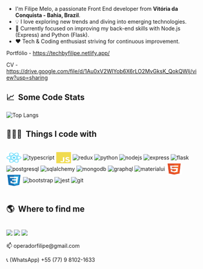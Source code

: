 

 - I'm Filipe Melo, a passionate Front End developer from <b>Vitória da Conquista - Bahia, Brazil</b>.</br>
 - 💡 I love exploring new trends and diving into emerging technologies.</br>
 - 🌱 Currently focused on improving my back-end skills with Node.js (Express) and Python (Flask).</br>
 - ❤️ Tech & Coding enthusiast striving for continuous improvement.

Portfólio - https://techbyfilipe.netlify.app/

CV - https://drive.google.com/file/d/1Au0xV2WlYob6X6rLO2MvGksK_QokQWlj/view?usp=sharing

## 📈 &nbsp;Some Code Stats ##


 <!--
 ![GitHub Stats](https://github-readme-stats.vercel.app/api?username=mghkill&show_icons=true&hide_border=true&bg_color=0D1117&title_color=007FFF&icon_color=007FFF&text_color=FFFFFF&include_all_commits=true&count_private=true&custom_title=GitHub%20Stats&hide_title=false&line_height=27&card_width=500&border_radius=10&border_color=007FFF&locale=en&cache_seconds=1800) -->
![Top Langs](https://github-readme-stats.vercel.app/api/top-langs/?username=mghkill&layout=compact&hide_border=true&bg_color=0D1117&title_color=007FFF&icon_color=007FFF&text_color=FFFFFF&card_width=500&border_radius=10&border_color=007FFF&locale=en&cache_seconds=1800)

<!--
<ul>

  <li>
    <img class="emoji" alt="hamburger" src="https://github.githubassets.com/images/icons/emoji/unicode/1f354.png" width="20" height="20">
    <span>Burger Phop</span>
    <ul>
      <li>
        <a target="_blank" href="https://hamb-mghkill.vercel.app/">Click Link - Deploy</a>
      </li>
    </ul>
  </li>
  
  <li>
    <img class="emoji" alt="coin" src="https://github.githubassets.com/images/icons/emoji/unicode/1fa99.png" width="20" height="20">
    <span>Hub with register and login</span>
    <ul>
      <li>
        <a target="_blank" href="https://react-entrega-s2-kenzie-hub-mghkill-mghkill.vercel.app/">Click Link - Deploy</a>
      </li>
    </ul>
  </li>

</ul>

 <ul>

   <li>
    <img class="emoji" alt="heart" src="https://github.githubassets.com/images/icons/emoji/unicode/2764.png" width="20" height="20">
    <span>Health Control</span>
    <ul>
      <li>
        <a href="https://maissaude.vercel.app" target="_blank">Click Link - Deploy</a>
      </li>
    </ul>
  </li>
  <li>
    <img class="emoji" alt="lotus_position_woman" src="https://github.githubassets.com/images/icons/emoji/unicode/1f9d8-2640.png" width="20" height="20">
    <span>Habits Team</span>
    <ul>
      <li>
        <a href="https://habits-team-project.vercel.app" target="_blank">Click Link - Deploy</a>
      </li>
    </ul>
  </li>
  
  

  <li>
    <img class="emoji" alt="hash" src="https://github.githubassets.com/images/icons/emoji/unicode/0023-20e3.png" width="20" height="20">
    <span>DEV BALL Z</span>
    <ul>
      <li>
        <a href="https://kenzie-academy-brasil-developers.github.io/entrega-lig-4-sprint-5-rodhardt" target="_blank">Click Link - Deploy</a>
      </li>
    </ul>
  </li> 

  <li>
    <img class="emoji" alt="vietnam" src="https://github.githubassets.com/images/icons/emoji/unicode/1f1fb-1f1f3.png" width="20" height="20">
    <span>Torre de Hanoi</span>
    <ul>
      <li>
        <a href="https://kenzie-academy-brasil-developers.github.io/entrega-torre-de-hanoi-sprint-5-mghkill/" target="_blank">Click Link - Deploy</a>
      </li>
    </ul>
  </li>

</ul>
-->



## 👨🏻‍💻 &nbsp;Things I code with ##
<div style="display: inline_block"><br>
  <img align="center" height="30" width="40" alt="react" src="https://raw.githubusercontent.com/devicons/devicon/master/icons/react/react-original.svg" style="fill: #61DAFB;">
  <img align="center" height="30" width="40" alt="typescript" src="https://cdn.jsdelivr.net/gh/devicons/devicon/icons/typescript/typescript-original.svg" style="fill: #3178C6;">
  <img align="center" height="30" width="40" alt="javascript" src="https://raw.githubusercontent.com/devicons/devicon/master/icons/javascript/javascript-plain.svg" style="fill: #F7DF1E;">
  <img align="center" height="30" width="40" alt="redux" src="https://cdn.jsdelivr.net/gh/devicons/devicon/icons/redux/redux-original.svg" style="fill: #764ABC;">
  <img align="center" height="30" width="40" alt="python" src="https://cdn.jsdelivr.net/gh/devicons/devicon/icons/python/python-original.svg" style="fill: #3776AB;">
  <img align="center" height="30" width="40" alt="nodejs" src="https://cdn.jsdelivr.net/gh/devicons/devicon/icons/nodejs/nodejs-original.svg" style="fill: #339933;">
  <img align="center" height="30" width="40" alt="express" src="https://cdn.jsdelivr.net/gh/devicons/devicon/icons/express/express-original.svg" style="fill: #000000;">
  <img align="center" height="30" width="40" alt="flask" src="https://cdn.jsdelivr.net/gh/devicons/devicon/icons/flask/flask-original.svg" style="fill: #000000;">
  <img align="center" height="30" width="40" alt="postgresql" src="https://cdn.jsdelivr.net/gh/devicons/devicon/icons/postgresql/postgresql-original.svg" style="fill: #336791;">
  <img align="center" height="30" width="40" alt="sqlalchemy" src="https://cdn.jsdelivr.net/gh/devicons/devicon/icons/sqlalchemy/sqlalchemy-original.svg" style="fill: #F8DC3D;">
  <img align="center" height="30" width="40" alt="mongodb" src="https://cdn.jsdelivr.net/gh/devicons/devicon/icons/mongodb/mongodb-original.svg" style="fill: #47A248;">

  <!-- <img align="center" height="30" width="40" alt="nextjs" src="https://cdn.jsdelivr.net/gh/devicons/devicon/icons/nextjs/nextjs-original.svg">    --> 
  <img align="center" height="30" width="40" alt="graphql" src="https://cdn.jsdelivr.net/gh/devicons/devicon/icons/graphql/graphql-plain.svg" style="fill: #E10098;">    
<!--   <img align="center" height="30" width="40" alt="storybook" src="https://cdn.jsdelivr.net/gh/devicons/devicon/icons/storybook/storybook-original.svg">   -->  
  <img align="center" height="30" width="40" alt="materialui" src="https://cdn.jsdelivr.net/gh/devicons/devicon/icons/materialui/materialui-original.svg" style="fill: #0081CB;">
  <img align="center" height="30" width="40" alt="html5" src="https://raw.githubusercontent.com/devicons/devicon/master/icons/html5/html5-original.svg" style="fill: #E34F26;">
  <img align="center" height="30" width="40" alt="css3" src="https://raw.githubusercontent.com/devicons/devicon/master/icons/css3/css3-original.svg" style="fill: #1572B6;">
  <!-- <img align="center" height="30" width="40" alt="sass" src="https://cdn.jsdelivr.net/gh/devicons/devicon/icons/sass/sass-original.svg"> -->
  <img align="center" height="30" width="40" alt="bootstrap" src="https://cdn.jsdelivr.net/gh/devicons/devicon/icons/bootstrap/bootstrap-plain.svg" style="fill: #563D7C;">
  <img align="center" height="30" width="40" alt="jest" src="https://cdn.jsdelivr.net/gh/devicons/devicon/icons/jest/jest-plain.svg" style="fill: #C21325;">

  <!-- <img align="center" height="30" width="40" alt="wordpress" src="https://cdn.worldvectorlogo.com/logos/wordpress-icon-1.svg"> -->
  <img align="center" height="30" width="40" alt="git" src="https://cdn.jsdelivr.net/gh/devicons/devicon/icons/git/git-original.svg" style="fill: #F05032;">
</div>

<br>
 


## 🌎 &nbsp;Where to find me ##
<div style="display: inline_block"><br> 
 <!--<a href="" target="_blank"><img src="https://i.imgur.com/MymA43I.png"></a>-->
  <a href="https://www.linkedin.com/in/filipegusmaomelo/ " target="_blank"><img src="https://img.shields.io/badge/-LinkedIn-%230077B5?style=for-the-badge&logo=linkedin&logoColor=white" target="_blank"></a>   
  <a href="https://www.facebook.com/filipe.gusmaodemelo/" target="_blank"><img src="https://img.shields.io/badge/-Facebook-%230177B5?style=for-the-badge&logo=facebook&logoColor=white" target="_blank"></a>
  <a href = "mailto:operadorfilipe@gmail.com"><img src="https://img.shields.io/badge/-Gmail-%23333?style=for-the-badge&logo=gmail&logoColor=white" target="_blank"></a>
  <p> 📫 operadorfilipe@gmail.com </p>
<p>📞 (WhatsApp) +55 (77) 9 8102-1633</p>


  <br>
   
</div>

 
